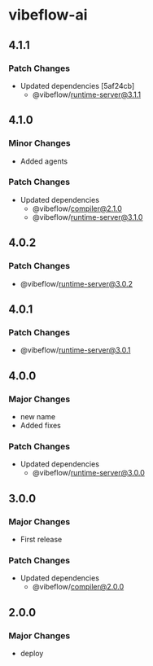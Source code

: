 # vibeflow-ai

## 4.1.1

### Patch Changes

- Updated dependencies [5af24cb]
  - @vibeflow/runtime-server@3.1.1

## 4.1.0

### Minor Changes

- Added agents

### Patch Changes

- Updated dependencies
  - @vibeflow/compiler@2.1.0
  - @vibeflow/runtime-server@3.1.0

## 4.0.2

### Patch Changes

- @vibeflow/runtime-server@3.0.2

## 4.0.1

### Patch Changes

- @vibeflow/runtime-server@3.0.1

## 4.0.0

### Major Changes

- new name
- Added fixes

### Patch Changes

- Updated dependencies
  - @vibeflow/runtime-server@3.0.0

## 3.0.0

### Major Changes

- First release

### Patch Changes

- Updated dependencies
  - @vibeflow/compiler@2.0.0

## 2.0.0

### Major Changes

- deploy
